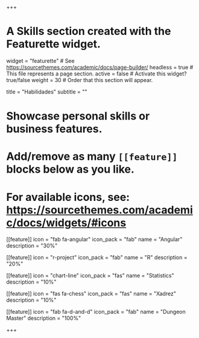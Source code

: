 +++
# A Skills section created with the Featurette widget.
widget = "featurette"  # See https://sourcethemes.com/academic/docs/page-builder/
headless = true  # This file represents a page section.
active = false  # Activate this widget? true/false
weight = 30  # Order that this section will appear.

title = "Habilidades"
subtitle = ""

# Showcase personal skills or business features.
# 
# Add/remove as many `[[feature]]` blocks below as you like.
# 
# For available icons, see: https://sourcethemes.com/academic/docs/widgets/#icons

[[feature]]
  icon = "fab fa-angular"
  icon_pack = "fab"
  name = "Angular"
  description = "30%"

[[feature]]
  icon = "r-project"
  icon_pack = "fab"
  name = "R"
  description = "20%"
  
[[feature]]
  icon = "chart-line"
  icon_pack = "fas"
  name = "Statistics"
  description = "10%"  
  
[[feature]]
  icon = "fas fa-chess"
  icon_pack = "fas"
  name = "Xadrez"
  description = "10%"

[[feature]]
  icon = "fab fa-d-and-d"
  icon_pack = "fab"
  name = "Dungeon Master"
  description = "100%"

+++
